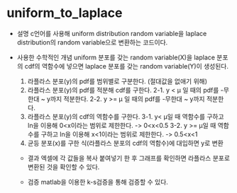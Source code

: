 # uniform_to_laplace

- 설명
c언어를 사용해 uniform distribution random variable을 laplace distribution의 random variable으로 변환하는 코드이다.


- 사용한 수학적인 개념
uniform 분포를 갖는 random variable(X)을 laplace 분포의 cdf의 역함수에 넣으면 laplace 분포를 갖는 random variable(Y)이 생성된다.

  1. 라플라스 분포(y)의 pdf를 범위별로 구분한다. (절대값을 없애기 위해)
  2. 라플라스 분포(y)의 pdf를 적분해 cdf를 구한다.
    2-1. y < μ 일 때의 pdf를 -무한대 ~ y까지 적분한다.
    2-2. y >= μ 일 때의 pdf를 -무한대 ~ y까지 적분한다.
  3. 라플라스 분포(y)의 cdf의 역함수를 구한다.
    3-1. y< μ일 때 역함수를 구하고 ln을 이용해 0<x이라는 범위로 제한한다. -> 0<x<0.5
    3-2. y >= μ일 때 역함수를 구하고 ln을 이용해 x<1이라는 범위로 제한한다. -> 0.5<x<1
  4. 균등 분포(x)를 구한 식(라플라스 분포의 cdf의 역함수)에 대입하면 y로 변환
  
  
  - 결과
  엑셀에 각 값들을 복사 붙여넣기 한 후 그래프를 확인하면 라플라스 분포로 변환된 것을 확인할 수 있다.
  
  - 검증
  matlab을 이용한 k-s검증을 통해 검증할 수 있다.
  
  
